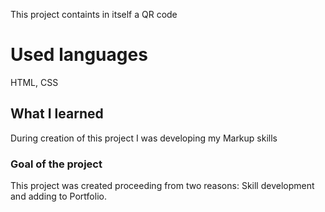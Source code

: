 This project containts in itself a QR code 

# Used languages 

HTML, CSS

## What I learned

During creation of this project I was developing my Markup skills 

### Goal of the project 

This project was created proceeding from two reasons: Skill development and adding to Portfolio.